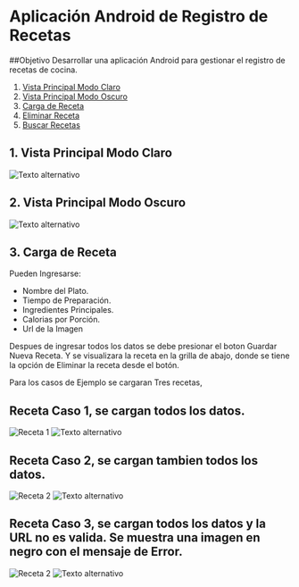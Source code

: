 # Aplicación Android de Registro de Recetas

##Objetivo
Desarrollar una aplicación Android para gestionar el registro de recetas de cocina.

1. [Vista Principal Modo Claro](#dVista-Principal-Modo-Claro)
2. [Vista Principal Modo Oscuro](#dVista-Principal-Modo-Oscuro)
3. [Carga de Receta](#Carga-de-Receta)
4. [Eliminar Receta](#Eliminar-Receta)
5. [Buscar Recetas](#Buscar-Recetas)

## 1. Vista Principal Modo Claro

![Texto alternativo](Imagenes/Img_1.jpg)

## 2. Vista Principal Modo Oscuro

![Texto alternativo](Imagenes/Img_2.jpg)

## 3. Carga de Receta
Pueden Ingresarse:
  - Nombre del Plato.
  - Tiempo de Preparación.
  - Ingredientes Principales.
  - Calorias por Porción.
  - Url de la Imagen

Despues de ingresar todos los datos se debe presionar el boton Guardar Nueva Receta. Y se visualizara la receta en la grilla de abajo, donde se tiene la opción de Eliminar la receta desde el botón.

Para los casos de Ejemplo se cargaran Tres recetas, 

## Receta Caso 1, se cargan todos los datos.

![Receta 1](Imagenes/Img_3.jpg)
![Texto alternativo](Imagenes/img_4.jpg)

## Receta Caso 2, se cargan tambien todos los datos.
![Receta 2](Imagenes/Img_10.jpg)
![Texto alternativo](Imagenes/img_6.jpg)


## Receta Caso 3, se cargan todos los datos y la URL no es valida. Se muestra una imagen en negro con el mensaje de Error.

![Receta 2](Imagenes/Img_5.jpg)
![Texto alternativo](Imagenes/Img_7.jpg)


